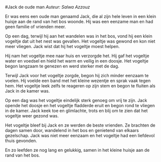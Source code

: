 #Jack de oude man
*Auteur: Salwa Azzouz*

Er was eens een oude man genaamd Jack, die al zijn hele leven in een klein huisje aan de rand van het bos woonde. Hij was een eenzame man en had geen familie of vrienden meer.

Op een dag, terwijl hij aan het wandelen was in het bos, vond hij een klein vogeltje dat uit het nest was gevallen. Het vogeltje was gewond en kon niet meer vliegen. Jack wist dat hij het vogeltje moest helpen.

Hij nam het vogeltje mee naar huis en verzorgde het. Hij gaf het vogeltje water en voedsel en hield het warm en veilig in een doosje. Het vogeltje begon langzaam te genezen en werd sterker met de dag.

Terwijl Jack voor het vogeltje zorgde, begon hij zich minder eenzaam te voelen. Hij voelde een band met het kleine wezentje en sprak vaak tegen hem. Het vogeltje leek zelfs te reageren op zijn stem en begon te fluiten als Jack in de kamer was.

Op een dag was het vogeltje eindelijk sterk genoeg om vrij te zijn. Jack opende het doosje en het vogeltje fladderde eruit en begon rond te vliegen in de kamer. Jack keek toe en glimlachte, trots en blij om te zien dat het vogeltje weer gezond was.

Het vogeltje bleef bij Jack en ze werden de beste vrienden. Ze brachten de dagen samen door, wandelend in het bos en genietend van elkaars gezelschap. Jack was niet meer eenzaam en het vogeltje had een liefdevol thuis gevonden.

En zo leefden ze nog lang en gelukkig, samen in het kleine huisje aan de rand van het bos.

